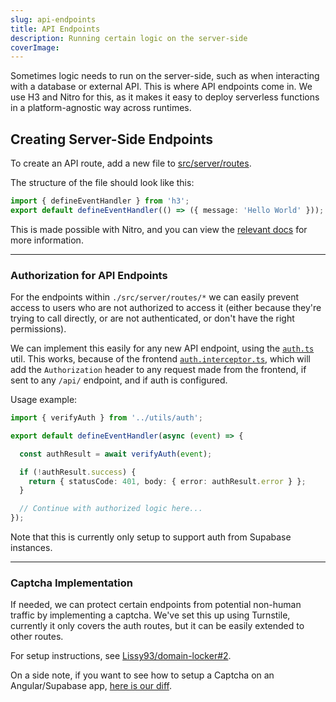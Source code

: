 ```yaml
---
slug: api-endpoints
title: API Endpoints
description: Running certain logic on the server-side
coverImage: 
---
```


Sometimes logic needs to run on the server-side, such as when interacting with a database or external API. This is where API endpoints come in. We use H3 and Nitro for this, as it makes it easy to deploy serverless functions in a platform-agnostic way across runtimes.

## Creating Server-Side Endpoints

To create an API route, add a new file to [src/server/routes](https://github.com/Lissy93/domain-locker/tree/main/src/server/routes).

The structure of the file should look like this:

```typescript
import { defineEventHandler } from 'h3';
export default defineEventHandler(() => ({ message: 'Hello World' }));
```

This is made possible with Nitro, and you can view the [relevant docs](https://nitro.build/guide/utils) for more information.

---

### Authorization for API Endpoints

For the endpoints within `./src/server/routes/*` we can easily prevent access to users
who are not authorized to access it (either because they're trying to call directly, or are not authenticated, or don't have the right permissions).

We can implement this easily for any new API endpoint, using the [`auth.ts`](https://github.com/Lissy93/domain-locker/blob/main/src/server/utils/auth.ts) util. This works, because of the frontend [`auth.interceptor.ts`](https://github.com/Lissy93/domain-locker/blob/main/src/app/utils/auth.interceptor.ts), which will add the `Authorization` header to any request made from the frontend, if sent to any `/api/` endpoint, and if auth is configured.

Usage example:

```typescript
import { verifyAuth } from '../utils/auth';

export default defineEventHandler(async (event) => {

  const authResult = await verifyAuth(event);

  if (!authResult.success) {
    return { statusCode: 401, body: { error: authResult.error } };
  }

  // Continue with authorized logic here...
});
```

Note that this is currently only setup to support auth from Supabase instances.

---

### Captcha Implementation

If needed, we can protect certain endpoints from potential non-human traffic by implementing a captcha.
We've set this up using Turnstile, currently it only covers the auth routes, but it can be easily extended to other routes.

For setup instructions, see [Lissy93/domain-locker#2](https://github.com/Lissy93/domain-locker/pull/2).

On a side note, if you want to see how to setup a Captcha on an Angular/Supabase app,
[here is our diff](https://github.com/Lissy93/domain-locker/commit/c60d19994b2743ef6958f328033d23b5975946f2).
